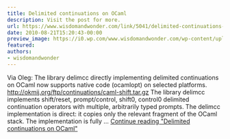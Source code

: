 ```yaml
---
title: Delimited continuations on OCaml
description: Visit the post for more.
url: https://www.wisdomandwonder.com/link/5041/delimited-continuations-on-ocaml
date: 2010-08-21T15:20:43-00:00
preview_image: https://i0.wp.com/www.wisdomandwonder.com/wp-content/uploads/2019/03/cropped-WisdomAndWonderLogoFavicon-2-1.png?fit=512%2C512&ssl=1
featured:
authors:
- wisdomandwonder
---
```


Via Oleg: The library delimcc directly implementing delimited continuations on OCaml now supports native code (ocamlopt) on selected platforms. http://okmij.org/ftp/continuations/caml-shift.tar.gz The library delimcc implements shift/reset, prompt/control, shift0, control0 delimited continuation operators with multiple, arbitrarily typed prompts. The delimcc implementation is direct: it copies only the relevant fragment of the OCaml stack. The implementation is fully &hellip; <a href="https://www.wisdomandwonder.com/link/5041/delimited-continuations-on-ocaml" class="more-link">Continue reading<span class="screen-reader-text"> &quot;Delimited continuations on OCaml&quot;</span></a>
